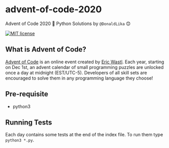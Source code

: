 # advent-of-code-2020
Advent of Code 2020 🎄 Python Solutions by `@DonaldLika` 😊

[![MIT license](https://img.shields.io/badge/License-MIT-blue.svg)](https://opensource.org/licenses/MIT)

## What is Advent of Code?
[Advent of Code](http://adventofcode.com) is an online event created by [Eric Wastl](https://twitter.com/ericwastl). Each year, starting on Dec 1st, an advent calendar of small programming puzzles are unlocked once a day at midnight (EST/UTC-5). Developers of all skill sets are encouraged to solve them in any programming language they choose!

## Pre-requisite

- python3

## Running Tests

Each day contains some tests at the end of the index file. To run them type `python3 *.py`.